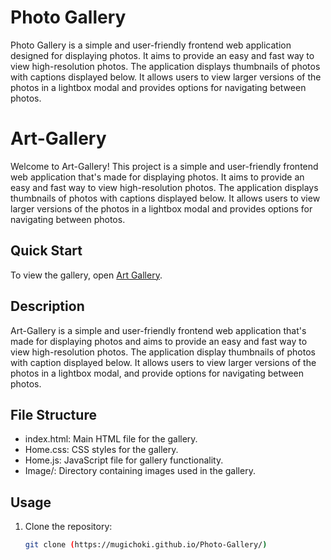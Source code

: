 # Photo Gallery

Photo Gallery is a simple and user-friendly frontend web application designed for displaying photos. It aims to provide an easy and fast way to view high-resolution photos. The application displays thumbnails of photos with captions displayed below. It allows users to view larger versions of the photos in a lightbox modal and provides options for navigating between photos.

# Art-Gallery

Welcome to Art-Gallery! This project is a simple and user-friendly frontend web application that's made for displaying photos. It aims to provide an easy and fast way to view high-resolution photos. The application displays thumbnails of photos with captions displayed below. It allows users to view larger versions of the photos in a lightbox modal and provides options for navigating between photos.

## Quick Start

To view the gallery, open [Art Gallery](https://mugichoki.github.io/Photo-Gallery/).

## Description

Art-Gallery is a simple and user-friendly frontend web application that's made for displaying photos and aims to provide an easy and fast way to view high-resolution photos. The application display thumbnails of photos with caption displayed below. It allows users to view larger versions of the photos in a lightbox modal, and provide options for navigating between photos.

## File Structure

- index.html: Main HTML file for the gallery.
- Home.css: CSS styles for the gallery.
- Home.js: JavaScript file for gallery functionality.
- Image/: Directory containing images used in the gallery.

## Usage

1. Clone the repository:
   ```bash
   git clone (https://mugichoki.github.io/Photo-Gallery/)
